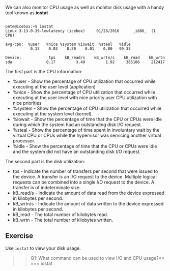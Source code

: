 We can also monitor CPU usage as well as monitor disk usage with a handy tool known as **iostat**

```

pete@icebox:~$ iostat
Linux 3.13.0-39-lowlatency (icebox)     01/28/2016      _i686_  (1 CPU)

avg-cpu:  %user   %nice %system %iowait  %steal   %idle
           0.13    0.03    0.50    0.01    0.00   99.33

Device:            tps    kB_read/s    kB_wrtn/s    kB_read    kB_wrtn
sda               0.17         3.49         1.92     385106     212417

```

The first part is the CPU information:

* %user - Show the percentage of CPU utilization that occurred while executing at the user level (application)
* %nice - Show the percentage of CPU utilization that occurred while executing at the user level with nice priority.user CPU utilization with nice priorities
* %system - Show the percentage of CPU utilization that occurred while executing at the system level (kernel).
* %iowait - Show the percentage of time that the CPU or CPUs were idle during which the system had an outstanding disk I/O request.
* %steal - Show the percentage of time spent in involuntary wait by the virtual CPU or CPUs while the hypervisor was servicing another virtual processor.
* %idle - Show the percentage of time that the CPU or CPUs were idle and the system did not have an outstanding disk I/O request.

The second part is the disk utilization:

* tps - Indicate the number of transfers per second that were issued to the device. A transfer is an I/O request to the device. Multiple logical requests can be combined into a single I/O request to the device. A transfer is of indeterminate size.
* kB_read/s - Indicate the amount of data read from the device expressed in kilobytes per second.
* kB_wrtn/s - Indicate the amount of data written to the device expressed in kilobytes per second.
* kB_read - The total number of kilobytes read.
* kB_wrtn - The total number of kilobytes written.

## Exercise

Use `iostat` to view your disk usage.

>>Q1: What command can be used to view I/O and CPU usage?<<
=== iostat
